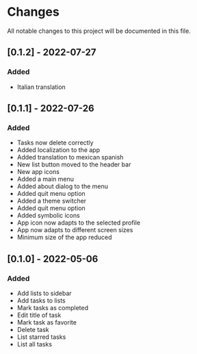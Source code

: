 # Changes

All notable changes to this project will be documented in this file.

## [0.1.2] - 2022-07-27

### Added

- Italian translation

## [0.1.1] - 2022-07-26

### Added

- Tasks now delete correctly
- Added localization to the app
- Added translation to mexican spanish
- New list button moved to the header bar
- New app icons
- Added a main menu
- Added about dialog to the menu
- Added quit menu option
- Added a theme switcher
- Added quit menu option
- Added symbolic icons
- App icon now adapts to the selected profile
- App now adapts to different screen sizes
- Minimum size of the app reduced


## [0.1.0] - 2022-05-06

### Added

- Add lists to sidebar
- Add tasks to lists
- Mark tasks as completed
- Edit title of task
- Mark task as favorite
- Delete task
- List starred tasks
- List all tasks

